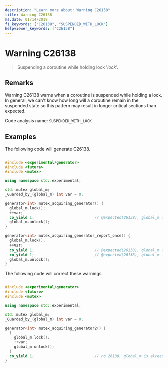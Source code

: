 ```yaml
---
description: "Learn more about: Warning C26138"
title: Warning C26138
ms.date: 01/14/2019
f1_keywords: ["C26138", "SUSPENDED_WITH_LOCK"]
helpviewer_keywords: ["C26138"]
---
```

# Warning C26138

> Suspending a coroutine while holding lock '*lock*'.

## Remarks

Warning C26138 warns when a coroutine is suspended while holding a lock. In general, we can't know how long will a coroutine remain in the suspended state so this pattern may result in longer critical sections than expected.

Code analysis name: `SUSPENDED_WITH_LOCK`

## Examples

The following code will generate C26138.

```cpp

#include <experimental/generator>
#include <future>
#include <mutex>

using namespace std::experimental;

std::mutex global_m;
_Guarded_by_(global_m) int var = 0;

generator<int> mutex_acquiring_generator() {
  global_m.lock();
  ++var;
  co_yield 1;                           // @expected(26138), global_m is hold while yielding.
  global_m.unlock();
}

generator<int> mutex_acquiring_generator_report_once() {
  global_m.lock();
  ++var;
  co_yield 1;                           // @expected(26138), global_m is hold while yielding.
  co_yield 1;                           // @expected(26138), global_m is hold while yielding.
  global_m.unlock();
}
```

The following code will correct these warnings.

```cpp

#include <experimental/generator>
#include <future>
#include <mutex>

using namespace std::experimental;

std::mutex global_m;
_Guarded_by_(global_m) int var = 0;

generator<int> mutex_acquiring_generator2() {
  {
    global_m.lock();
    ++var;
    global_m.unlock();
  }
  co_yield 1;                           // no 26138, global_m is already released above.
}
```
